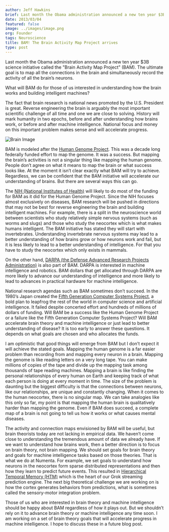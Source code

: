 ```yaml
---
author: Jeff Hawkins
brief: Last month the Obama administration announced a new ten year $3B science initiative called the "Brain Activity Map Project" (BAM). The ultimate goal is
date: 2013/03/04
featured: false
image: ../images/image.png
org: Founder
tags: Neuroscience
title: BAM! The Brain Activity Map Project arrives
type: post
---
```


Last month the Obama administration announced a new ten year $3B science
initiative called the "Brain Activity Map Project" (BAM).  The ultimate goal is
to map all the connections in the brain and simultaneously record the activity
of all the brain’s neurons.

What will BAM do for those of us interested in understanding how the brain works
and building intelligent machines?

The fact that brain research is national news promoted by the U.S. President is
great.  Reverse engineering the brain is arguably the most important scientific
challenge of all time and one we are close to solving.  History will mark
humanity in two epochs, before and after understanding how brains work, or
before and after machine intelligence.  National focus and money on this
important problem makes sense and will accelerate progress.

![Brain Image](../images/main.jpg)

BAM is modeled after the [Human Genome Project](https://www.genome.gov/10001772/).
This was a decade long federally funded effort to map the genome.  It was a
success. But mapping the brain’s activities is not a singular thing like mapping
the human genome.  People don’t agree on what it means to map the brain or what
success looks like.  At the moment it isn’t clear exactly what BAM will try to
achieve.  Regardless, we can be confident that the BAM initiative will
accelerate our understanding of brains.  But there are several ways this can go.

The [NIH (National Institutes of Health)](http://www.nih.gov/) will likely to do
most of the funding for BAM as it did for the Human Genome Project.  Since the
NIH focuses almost exclusively on diseases, BAM research will be pushed in
directions that may not be best for reverse engineering the brain and building
intelligent machines.  For example, there is a split in the neuroscience world
between scientists who study relatively simple nervous systems (such as worms
and slugs) and those who study the neocortex which is what makes humans
intelligent.   The BAM initiative has stated they will start with invertebrates.
Understanding invertebrate nervous systems may lead to a better understanding of
how brains grow or how neurons work and fail, but it is less likely to lead to a
better understanding of intelligence.  For that you have to study the neocortex
which only exists in mammals.

On the other hand,
[DARPA (the Defense Advanced Research Projects Administration)](http://www.darpa.mil/)
is also part of BAM.  DARPA is interested in machine intelligence and robotics.
BAM dollars that get allocated through DARPA are more likely to advance our
understanding of intelligence and more likely to lead to advances in
practical hardware for machine intelligence.

National research agendas such as BAM sometimes don’t succeed.  In the 1980’s
Japan created the
[Fifth Generation Computer Systems Project](http://en.wikipedia.org/wiki/Fifth_generation_computer),
a bold plan to leapfrog the rest of the world in computer science and artificial
intelligence. It failed despite concerted effort and hundreds of millions of
dollars of funding.  Will BAM be a success like the Human Genome Project or a
failure like the Fifth Generation Computer Systems Project?  Will BAM accelerate
brain theory and machine intelligence or just lead to better understanding of
disease?  It is too early to answer these questions.  It depends on what goals
are chosen and who allocates the funds.

I am optimistic that good things will emerge from BAM but I don’t expect it will
achieve the stated goals.  Mapping the human genome is a far easier problem than
recording from and mapping every neuron in a brain.  Mapping the genome is like
reading letters on a very long tape.  You can make millions of copies of the
tape and divide up the mapping task among thousands of tape reading machines.
Mapping a brain is like finding the personal relationships of every human on
Earth and keeping track of what each person is doing at every moment in time.
The size of the problem is daunting but the biggest difficulty is that the
connections between neurons, like our relationships, are unique and constantly
changing.  When it comes to the human neocortex, there is no singular map.  We
can take analogies like this only so far, my point is that mapping the human
brain is qualitatively harder than mapping the genome.  Even if BAM does
succeed, a complete map of a brain is not going to tell us how it works or what
causes mental diseases.

The activity and connection maps envisioned by BAM will be useful, but brain
theorists today are not lacking in empirical data.  We haven’t come close to
understanding the tremendous amount of data we already have.  If we want to
understand how brains work, then a better direction is to focus on brain theory,
not brain mapping.  We should set goals for brain theory and goals for machine
intelligence tasks based on those theories.  That is what we do at Numenta.  For
example, we set goals to understand how neurons in the neocortex form sparse
distributed representations and then how they learn to predict future events.
This resulted in [Hierarchical Temporal Memory (HTM)](/machine-intelligence-technology/)
which is the heart of our Grok streaming prediction engine.  The next big
theoretical challenge we are working on is how the cortex generates behaviors
from predictions, what is sometimes called the sensory-motor integration
problem.

Those of us who are interested in brain theory and machine intelligence should
be happy about BAM regardless of how it plays out.  But we shouldn’t rely on it
to advance brain theory or machine intelligence any time soon.  I am working on
a set of brain theory goals that will accelerate progress in machine
intelligence.  I hope to discuss these in a future blog post.
